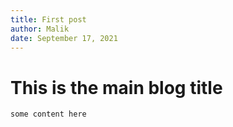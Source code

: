 ```yaml
---
title: First post
author: Malik
date: September 17, 2021
---
```



# This is the main blog title

```
some content here
```